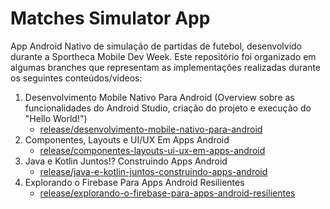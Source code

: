 # Matches Simulator App

App Android Nativo de simulação de partidas de futebol, desenvolvido durante a Sportheca Mobile Dev Week. Este repositório foi organizado em algumas branches que representam as implementações realizadas durante os seguintes conteúdos/vídeos:

1. Desenvolvimento Mobile Nativo Para Android (Overview sobre as funcionalidades do Android Studio, criação do projeto e execução do "Hello World!")
   - [release/desenvolvimento-mobile-nativo-para-android](https://github.com/GuilhermeSilva8/matches-simulator-app/tree/release/desenvolvimento-mobile-nativo-para-android)
2. Componentes, Layouts e UI/UX Em Apps Android
   - [release/componentes-layouts-ui-ux-em-apps-android](https://github.com/GuilhermeSilva8/matches-simulator-app/tree/release/componentes-layouts-ui-ux-em-apps-android)
3. Java e Kotlin Juntos!? Construindo Apps Android
   - [release/java-e-kotlin-juntos-construindo-apps-android](https://github.com/GuilhermeSilva8/matches-simulator-app/tree/release/java-e-kotlin-juntos-construindo-apps-android)
4. Explorando o Firebase Para Apps Android Resilientes
   - [release/explorando-o-firebase-para-apps-android-resilientes](https://github.com/GuilhermeSilva8/matches-simulator-app/tree/release/explorando-o-firebase-para-apps-android-resilientes)
